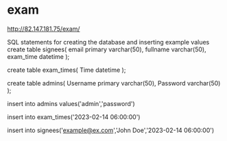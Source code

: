 # exam
http://82.147.181.75/exam/

SQL statements for creating the database and inserting example values
create table signees(
    email primary varchar(50),
    fullname varchar(50),
    exam_time datetime
);

create table exam_times(
    Time datetime
);

create table admins(
    Username primary varchar(50),
    Password varchar(50)
);

insert into admins values('admin','password')

insert into exam_times('2023-02-14 06:00:00')

insert into signees('example@ex.com','John Doe','2023-02-14 06:00:00')